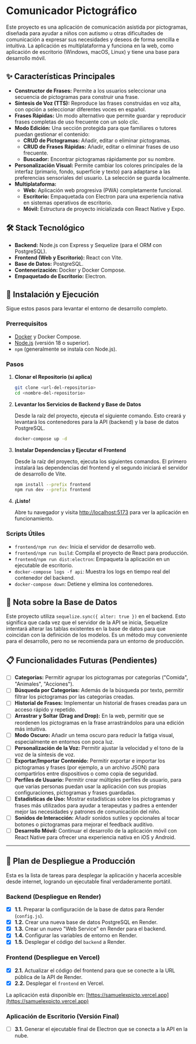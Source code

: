 # Comunicador Pictográfico

Este proyecto es una aplicación de comunicación asistida por pictogramas, diseñada para ayudar a niños con autismo u otras dificultades de comunicación a expresar sus necesidades y deseos de forma sencilla e intuitiva. La aplicación es multiplataforma y funciona en la web, como aplicación de escritorio (Windows, macOS, Linux) y tiene una base para desarrollo móvil.

## ✨ Características Principales

- **Constructor de Frases:** Permite a los usuarios seleccionar una secuencia de pictogramas para construir una frase.
- **Síntesis de Voz (TTS):** Reproduce las frases construidas en voz alta, con opción a seleccionar diferentes voces en español.
- **Frases Rápidas:** Un modo alternativo que permite guardar y reproducir frases completas de uso frecuente con un solo clic.
- **Modo Edición:** Una sección protegida para que familiares o tutores puedan gestionar el contenido:
  - **CRUD de Pictogramas:** Añadir, editar o eliminar pictogramas.
  - **CRUD de Frases Rápidas:** Añadir, editar o eliminar frases de uso frecuente.
  - **Buscador:** Encontrar pictogramas rápidamente por su nombre.
- **Personalización Visual:** Permite cambiar los colores principales de la interfaz (primario, fondo, superficie y texto) para adaptarse a las preferencias sensoriales del usuario. La selección se guarda localmente.
- **Multiplataforma:**
  - **Web:** Aplicación web progresiva (PWA) completamente funcional.
  - **Escritorio:** Empaquetada con Electron para una experiencia nativa en sistemas operativos de escritorio.
  - **Móvil:** Estructura de proyecto inicializada con React Native y Expo.

## 🛠️ Stack Tecnológico

- **Backend:** Node.js con Express y Sequelize (para el ORM con PostgreSQL).
- **Frontend (Web y Escritorio):** React con Vite.
- **Base de Datos:** PostgreSQL.
- **Contenerización:** Docker y Docker Compose.
- **Empaquetado de Escritorio:** Electron.

## 🚀 Instalación y Ejecución

Sigue estos pasos para levantar el entorno de desarrollo completo.

### Prerrequisitos

- [Docker](https://www.docker.com/products/docker-desktop/) y Docker Compose.
- [Node.js](https://nodejs.org/) (versión 18 o superior).
- `npm` (generalmente se instala con Node.js).

### Pasos

1.  **Clonar el Repositorio (si aplica)**
    ```bash
    git clone <url-del-repositorio>
    cd <nombre-del-repositorio>
    ```

2.  **Levantar los Servicios de Backend y Base de Datos**

    Desde la raíz del proyecto, ejecuta el siguiente comando. Esto creará y levantará los contenedores para la API (backend) y la base de datos PostgreSQL.

    ```bash
    docker-compose up -d
    ```

3.  **Instalar Dependencias y Ejecutar el Frontend**

    Desde la raíz del proyecto, ejecuta los siguientes comandos. El primero instalará las dependencias del frontend y el segundo iniciará el servidor de desarrollo de Vite.

    ```bash
    npm install --prefix frontend
    npm run dev --prefix frontend
    ```

4.  **¡Listo!**

    Abre tu navegador y visita [http://localhost:5173](http://localhost:5173) para ver la aplicación en funcionamiento.

### Scripts Útiles

-   `frontend/npm run dev`: Inicia el servidor de desarrollo web.
-   `frontend/npm run build`: Compila el proyecto de React para producción.
-   `frontend/npm run dist:electron`: Empaqueta la aplicación en un ejecutable de escritorio.
-   `docker-compose logs -f api`: Muestra los logs en tiempo real del contenedor del backend.
-   `docker-compose down`: Detiene y elimina los contenedores.

## 📝 Nota sobre la Base de Datos

Este proyecto utiliza `sequelize.sync({ alter: true })` en el backend. Esto significa que cada vez que el servidor de la API se inicia, Sequelize intentará alterar las tablas existentes en la base de datos para que coincidan con la definición de los modelos. Es un método muy conveniente para el desarrollo, pero no se recomienda para un entorno de producción.

## 📋 Funcionalidades Futuras (Pendientes)

-   [ ] **Categorías:** Permitir agrupar los pictogramas por categorías ("Comida", "Animales", "Acciones").
-   [ ] **Búsqueda por Categorías:** Además de la búsqueda por texto, permitir filtrar los pictogramas por las categorías creadas.
-   [ ] **Historial de Frases:** Implementar un historial de frases creadas para un acceso rápido y repetido.
-   [ ] **Arrastrar y Soltar (Drag and Drop):** En la web, permitir que se reordenen los pictogramas en la frase arrastrándolos para una edición más intuitiva.
-   [ ] **Modo Oscuro:** Añadir un tema oscuro para reducir la fatiga visual, especialmente en entornos con poca luz.
-   [ ] **Personalización de la Voz:** Permitir ajustar la velocidad y el tono de la voz de la síntesis de voz.
-   [ ] **Exportar/Importar Contenido:** Permitir exportar e importar los pictogramas y frases (por ejemplo, a un archivo JSON) para compartirlos entre dispositivos o como copia de seguridad.
-   [ ] **Perfiles de Usuario:** Permitir crear múltiples perfiles de usuario, para que varias personas puedan usar la aplicación con sus propias configuraciones, pictogramas y frases guardadas.
-   [ ] **Estadísticas de Uso:** Mostrar estadísticas sobre los pictogramas y frases más utilizados para ayudar a terapeutas y padres a entender mejor las necesidades y patrones de comunicación del niño.
-   [ ] **Sonidos de Interacción:** Añadir sonidos sutiles y opcionales al tocar botones o pictogramas para mejorar el feedback auditivo.
-   [ ] **Desarrollo Móvil:** Continuar el desarrollo de la aplicación móvil con React Native para ofrecer una experiencia nativa en iOS y Android.

---

## 🚀 Plan de Despliegue a Producción

Esta es la lista de tareas para desplegar la aplicación y hacerla accesible desde internet, logrando un ejecutable final verdaderamente portátil.

### Backend (Despliegue en Render)
- [x] **1.1.** Preparar la configuración de la base de datos para Render (`config.js`).
- [x] **1.2.** Crear una nueva base de datos PostgreSQL en Render.
- [x] **1.3.** Crear un nuevo "Web Service" en Render para el backend.
- [x] **1.4.** Configurar las variables de entorno en Render.
- [x] **1.5.** Desplegar el código del `backend` a Render.

### Frontend (Despliegue en Vercel)
- [x] **2.1.** Actualizar el código del frontend para que se conecte a la URL pública de la API de Render.
- [x] **2.2.** Desplegar el `frontend` en Vercel.

La aplicación está disponible en: [https://samuelexpicto.vercel.app](https://samuelexpicto.vercel.app)

### Aplicación de Escritorio (Versión Final)
- [ ] **3.1.** Generar el ejecutable final de Electron que se conecta a la API en la nube.
